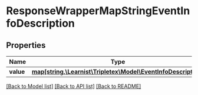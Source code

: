 # ResponseWrapperMapStringEventInfoDescription

## Properties
Name | Type | Description | Notes
------------ | ------------- | ------------- | -------------
**value** | [**map[string,\Learnist\Tripletex\Model\EventInfoDescription]**](EventInfoDescription.md) |  | [optional] 

[[Back to Model list]](../../README.md#documentation-for-models) [[Back to API list]](../../README.md#documentation-for-api-endpoints) [[Back to README]](../../README.md)

